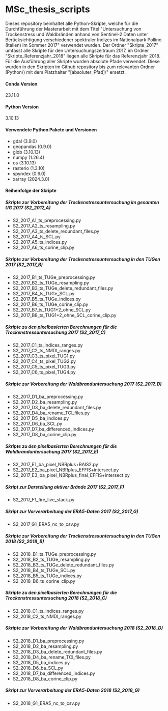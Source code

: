 # MSc_thesis_scripts

Dieses repository beinhaltet alle Python-Skripte, welche für die Durchführung der Masterarbeit mit dem Titel "Untersuchung von Trockenstress und Waldbränden anhand von Sentinel-2 Daten unter Berücksichtigung verschiedener spektraler Indizes im Nationalpark Pollino (Italien) im Sommer 2017" verwendet wurden. Der Ordner "Skripte_2017" umfasst alle Skripte für den Untersuchungszeitraum 2017, im Ordner "Skripte_Referenzjahr_2018" liegen alle Skripte für das Referenzjahr 2018. Für die Ausführung aller Skripte wurden absolute Pfade verwendet. Diese wurden in den Skripten im Github repository bis zum relevanten Ordner (Python/) mit dem Platzhalter "[absoluter_Pfad]/" ersetzt.


#### Conda Version
23.11.0

#### Python Version
3.10.13

#### Verwendete Python Pakete und Versionen
- gdal (3.9.0)
- geopandas (0.9.0)
- glob (3.10.13)
- numpy (1.26.4)
- os (3.10.13)
- rasterio (1.3.10)
- spyndex (0.6.0)
- xarray (2024.3.0)

#### Reihenfolge der Skripte

##### Skripte zur Vorbereitung der Trockenstressuntersuchung im gesamten UG 2017 (S2_2017_A)
- S2_2017_A1_ts_preprocessing.py
- S2_2017_A2_ts_resampling.py
- S2_2017_A3_ts_delete_redundant_files.py
- S2_2017_A4_ts_SCL.py
- S2_2017_A5_ts_indices.py
- S2_2017_A6_ts_corine_clip.py

##### Skripte zur Vorbereitung der Trockenstressuntersuchung in den TUGen 2017 (S2_2017_B)
- S2_2017_B1_ts_TUGe_preprocessing.py
- S2_2017_B2_ts_TUGe_resampling.py
- S2_2017_B3_ts_TUGe_delete_redundant_files.py
- S2_2017_B4_ts_TUGe_SCL.py
- S2_2017_B5_ts_TUGe_indices.py
- S2_2017_B6_ts_TUGe_corine_clip.py
- S2_2017_B7_ts_TUG1+2_ohne_SCL.py
- S2_2017_B8_ts_TUG1+2_ohne_SCL_corine_clip.py

##### Skripte zu den pixelbasierten Berechnungen für die Trockenstressuntersuchung 2017 (S2_2017_C)
- S2_2017_C1_ts_indices_ranges.py
- S2_2017_C2_ts_NMDI_ranges.py
- S2_2017_C3_ts_pixel_TUG1.py
- S2_2017_C4_ts_pixel_TUG2.py
- S2_2017_C5_ts_pixel_TUG3.py
- S2_2017_C6_ts_pixel_TUG4.py

##### Skripte zur Vorbereitung der Waldbranduntersuchung 2017 (S2_2017_D)
- S2_2017_D1_ba_preprocessing.py
- S2_2017_D2_ba_resampling.py
- S2_2017_D3_ba_delete_redundant_files.py
- S2_2017_D4_ba_rename_TCI_files.py
- S2_2017_D5_ba_indices.py
- S2_2017_D6_ba_SCL.py
- S2_2017_D7_ba_differenced_indices.py
- S2_2017_D8_ba_corine_clip.py

##### Skripte zu den pixelbasierten Berechnungen für die Waldbranduntersuchung 2017 (S2_2017_E)
- S2_2017_E1_ba_pixel_NBRplus+BAIS2.py
- S2_2017_E2_ba_pixel_NBRplus_EFFIS+intersect.py
- S2_2017_E3_ba_pixel_NBRplus_final_EFFIS+intersect.py

##### Skript zur Darstellung aktiver Brände 2017 (S2_2017_F)
- S2_2017_F1_fire_live_stack.py

##### Skript zur Vorverarbeitung der ERA5-Daten 2017 (S2_2017_G)
- S2_2017_G1_ERA5_nc_to_csv.py

##### Skripte zur Vorbereitung der Trockenstressuntersuchung in den TUGen 2018 (S2_2018_B)
- S2_2018_B1_ts_TUGe_preprocessing.py
- S2_2018_B2_ts_TUGe_resampling.py
- S2_2018_B3_ts_TUGe_delete_redundant_files.py
- S2_2018_B4_ts_TUGe_SCL.py
- S2_2018_B5_ts_TUGe_indices.py
- S2_2018_B6_ts_corine_clip.py

##### Skripte zu den pixelbasierten Berechnungen für die Trockenstressuntersuchung 2018 (S2_2018_C)
- S2_2018_C1_ts_indices_ranges.py
- S2_2018_C2_ts_NMDI_ranges.py

##### Skripte zur Vorbereitung der Waldbranduntersuchung 2018 (S2_2018_D)
- S2_2018_D1_ba_preprocessing.py
- S2_2018_D2_ba_resampling.py
- S2_2018_D3_ba_delete_redundant_files.py
- S2_2018_D4_ba_rename_TCI_files.py
- S2_2018_D5_ba_indices.py
- S2_2018_D6_ba_SCL.py
- S2_2018_D7_ba_differenced_indices.py
- S2_2018_D8_ba_corine_clip.py

##### Skript zur Vorverarbeitung der ERA5-Daten 2018 (S2_2018_G)
- S2_2018_G1_ERA5_nc_to_csv.py

